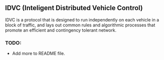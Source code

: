 ## IDVC (Inteligent Distributed Vehicle Control)
IDVC is a protocol that is designed to run independently on each vehicle in a block of traffic, and lays out common rules and algorithmic processes that promote an efficient and contingency tolerant network. 
### TODO:
* Add more to README file.

